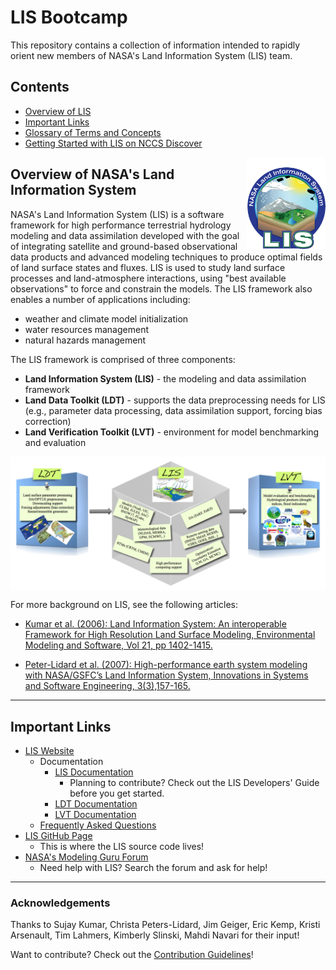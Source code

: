 # LIS Bootcamp

This repository contains a collection of information intended to rapidly orient new members of NASA's Land Information System (LIS) team. <!--just team members or new users altogether?-->

## Contents

* [Overview of LIS](#overview-of-nasas-land-information-system)
* [Important Links](#important-links)
* [Glossary of Terms and Concepts](LIS-glossary.md)
* [Getting Started with LIS on NCCS Discover](LIS-on-NCCS-discover.md)

<img src='images/LIS_logo-FINAL.png' width='25%' align='right'>

## Overview of NASA's Land Information System

NASA's Land Information System (LIS) is a software framework for high performance terrestrial hydrology modeling and data assimilation developed with the goal of integrating satellite and ground-based observational data products and advanced modeling techniques to produce optimal fields of land surface states and fluxes. LIS is used to study land surface processes and land-atmosphere interactions, using "best available observations" to force and constrain the models. The LIS framework also enables a number of applications including:

* weather and climate model initialization
* water resources management
* natural hazards management

The LIS framework is comprised of three components:

* **Land Information System (LIS)** - the modeling and data assimilation framework
* **Land Data Toolkit (LDT)** - supports the data preprocessing needs for LIS (e.g., parameter data processing, data assimilation support, forcing bias correction)
* **Land Verification Toolkit (LVT)** - environment for model benchmarking and evaluation

<img src='images/LIS-components.png' align='center'>

<!--expand this section -->

For more background on LIS, see the following articles:

<!-- add links -->
* [Kumar et al. (2006): Land Information System: An interoperable Framework for High Resolution Land Surface Modeling, Environmental Modeling and Software, Vol 21, pp 1402-1415.](http://prhouser.com/houser_files/Kumar2006.pdf)

* [Peter-Lidard et al. (2007): High-performance earth system modeling with NASA/GSFC’s Land Information System, Innovations in Systems and Software Engineering, 3(3),157-165.](http://prhouser.com/houser_files/LIS2007.pdf)

-----

## Important Links

* [LIS Website](https://lis.gsfc.nasa.gov/)
    * Documentation
        * [LIS Documentation](https://lis.gsfc.nasa.gov/documentation/lis)
            * Planning to contribute? Check out the LIS Developers' Guide before you get started.
        * [LDT Documentation](https://lis.gsfc.nasa.gov/documentation/ldt)
        * [LVT Documentation](https://lis.gsfc.nasa.gov/documentation/lvt)
    * [Frequently Asked Questions](https://lis.gsfc.nasa.gov/faq-page)
* [LIS GitHub Page](https://github.com/NASA-LIS)
    * This is where the LIS source code lives!
* [NASA's Modeling Guru Forum](https://modelingguru.nasa.gov/community/atmospheric/lis)
    * Need help with LIS? Search the forum and ask for help!

-----

### Acknowledgements

<!--Did you contribute? Don't forget to add your name below!-->

Thanks to Sujay Kumar, Christa Peters-Lidard, Jim Geiger, Eric Kemp, Kristi Arsenault, Tim Lahmers, Kimberly Slinski, Mahdi Navari for their input!

Want to contribute? Check out the [Contribution Guidelines](https://github.com/bmcandr/lis-bootcamp/blob/master/CONTRIBUTING.md)!
